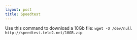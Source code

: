 ```yaml
---
layout: post
title: Speedtest
---
```


Use this command to download a 10Gb file:
`wget -O /dev/null http://speedtest.tele2.net/10GB.zip`
